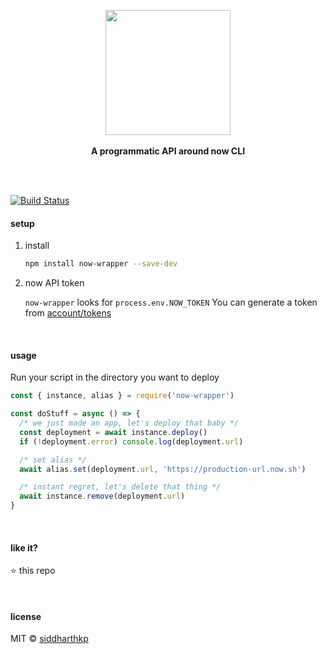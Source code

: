 <p align="center">
  <img src="https://cdn.rawgit.com/siddharthkp/now-wrapper/master/logo.png" height="200px"/>
  <br><br>
  <b>A programmatic API around now CLI</b>
  <br><br>
</p>

&nbsp;

[![Build Status](https://travis-ci.org/siddharthkp/now-wrapper.svg?branch=master)](https://travis-ci.org/siddharthkp/now-wrapper)

#### setup

1.  install

    ```sh
    npm install now-wrapper --save-dev
    ```

2.  now API token

    `now-wrapper` looks for `process.env.NOW_TOKEN` You can generate a token from [account/tokens](https://zeit.co/account/tokens)

&nbsp;

#### usage

Run your script in the directory you want to deploy

```js
const { instance, alias } = require('now-wrapper')

const doStuff = async () => {
  /* we just made an app, let's deploy that baby */
  const deployment = await instance.deploy()
  if (!deployment.error) console.log(deployment.url)

  /* set alias */
  await alias.set(deployment.url, 'https://production-url.now.sh')

  /* instant regret, let's delete that thing */
  await instance.remove(deployment.url)
}
```

&nbsp;

#### like it?

:star: this repo

&nbsp;

#### license

MIT © [siddharthkp](https://github.com/siddharthkp)
